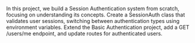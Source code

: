 In this project, we build a Session Authentication system from scratch, focusing on understanding its concepts. Create a SessionAuth class that validates user sessions, switching between authentication types using environment variables. Extend the Basic Authentication project, add a GET /users/me endpoint, and update routes for authenticated users.